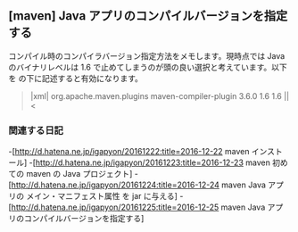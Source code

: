 ## [maven] Java アプリのコンパイルバージョンを指定する

コンパイル時のコンパイラバージョン指定方法をメモします。現時点では Java のバイナリレベルは 1.6 で止めてしまうのが頭の良い選択と考えています。以下を <plugins> の下に記述すると有効になります。
>|xml|
			<plugin>
				<groupId>org.apache.maven.plugins</groupId>
				<artifactId>maven-compiler-plugin</artifactId>
				<version>3.6.0</version>
				<configuration>
					<source>1.6</source>
					<target>1.6</target>
				</configuration>
			</plugin>
||<


### 関連する日記

-[http://d.hatena.ne.jp/igapyon/20161222:title=2016-12-22 maven インストール]
-[http://d.hatena.ne.jp/igapyon/20161223:title=2016-12-23 maven 初めての maven の Java プロジェクト]
-[http://d.hatena.ne.jp/igapyon/20161224:title=2016-12-24 maven Java アプリの メイン・マニフェスト属性 を jar に与える]
-[http://d.hatena.ne.jp/igapyon/20161225:title=2016-12-25 maven Java アプリのコンパイルバージョンを指定する]

